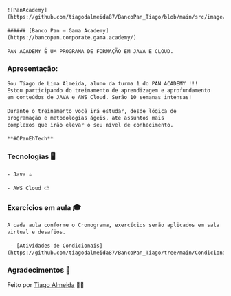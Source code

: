     
    ![PanAcademy](https://github.com/tiagodalmeida87/BancoPan_Tiago/blob/main/src/image/parte_pan_academy.jpg)

    ###### [Banco Pan – Gama Academy](https://bancopan.corporate.gama.academy/)

    PAN ACADEMY É UM PROGRAMA DE FORMAÇÃO EM JAVA E CLOUD.

### Apresentação:
    Sou Tiago de Lima Almeida, aluno da turma 1 do PAN ACADEMY !!!
    Estou participando do treinamento de aprendizagem e aprofundamento
    em conteúdos de JAVA e AWS Cloud. Serão 10 semanas intensas!

    Durante o treinamento você irá estudar, desde lógica de
    programação e metodologias ágeis, até assuntos mais
    complexos que irão elevar o seu nível de conhecimento.

    **#OPanEhTech**

### Tecnologias 🖥️
    - Java ☕

    - AWS Cloud ⛅

###  Exercícios em aula 🎓

    A cada aula conforme o Cronograma, exercícios serão aplicados em sala virtual e desafios.

     - [Atividades de Condicionais](https://github.com/tiagodalmeida87/BancoPan_Tiago/tree/main/Condicionais/src)

### Agradecimentos 👏    


Feito por [Tiago Almeida](https://github.com/tiagodalmeida87) 🧑‍💻